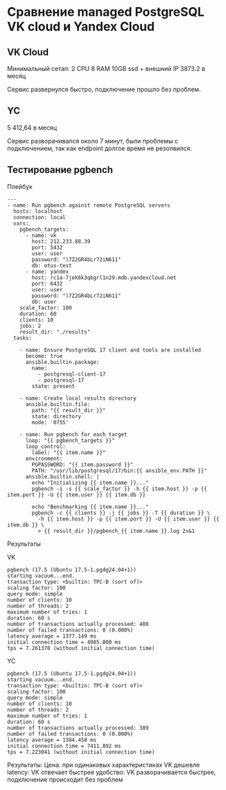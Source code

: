 # Сравнение managed PostgreSQL VK cloud и Yandex Cloud

## VK Cloud
Минимальный сетап:
2 CPU 8 RAM 10GB ssd + внешний IP 
3873.2 в месяц

Сервис развернулся быстро, подключение прошло без проблем.

## YC
5 412,64 в месяц

Сервис разворачивался около 7 минут, были проблемы с подключением, так как endpoint долгое время не резолвился.


## Тестирование pgbench

Плейбук
```
---
- name: Run pgbench against remote PostgreSQL servers
  hosts: localhost
  connection: local
  vars:
    pgbench_targets:
      - name: vk
        host: 212.233.88.39
        port: 5432
        user: user
        password: ")7Z2GR4bLr72iN611"
        db: otus-test
      - name: yandex
        host: rc1a-7jek6k3qbgrl1n29.mdb.yandexcloud.net
        port: 6432
        user: user
        password: ")7Z2GR4bLr72iN611"
        db: user
    scale_factor: 100
    duration: 60
    clients: 10
    jobs: 2
    result_dir: "./results"
  tasks:

    - name: Ensure PostgreSQL 17 client and tools are installed
      become: true
      ansible.builtin.package:
        name:
          - postgresql-client-17
          - postgresql-17
        state: present

    - name: Create local results directory
      ansible.builtin.file:
        path: "{{ result_dir }}"
        state: directory
        mode: '0755'

    - name: Run pgbench for each target
      loop: "{{ pgbench_targets }}"
      loop_control:
        label: "{{ item.name }}"
      environment:
        PGPASSWORD: "{{ item.password }}"
        PATH: "/usr/lib/postgresql/17/bin:{{ ansible_env.PATH }}"
      ansible.builtin.shell: |
        echo "Initializing {{ item.name }}..."
        pgbench -i -s {{ scale_factor }} -h {{ item.host }} -p {{ item.port }} -U {{ item.user }} {{ item.db }}

        echo "Benchmarking {{ item.name }}..."
        pgbench -c {{ clients }} -j {{ jobs }} -T {{ duration }} \
          -h {{ item.host }} -p {{ item.port }} -U {{ item.user }} {{ item.db }} \
          > {{ result_dir }}/pgbench_{{ item.name }}.log 2>&1

```
Результаты

VK
```
pgbench (17.5 (Ubuntu 17.5-1.pgdg24.04+1))
starting vacuum...end.
transaction type: <builtin: TPC-B (sort of)>
scaling factor: 100
query mode: simple
number of clients: 10
number of threads: 2
maximum number of tries: 1
duration: 60 s
number of transactions actually processed: 408
number of failed transactions: 0 (0.000%)
latency average = 1377.149 ms
initial connection time = 4985.000 ms
tps = 7.261378 (without initial connection time)
```

YC
```
pgbench (17.5 (Ubuntu 17.5-1.pgdg24.04+1))
starting vacuum...end.
transaction type: <builtin: TPC-B (sort of)>
scaling factor: 100
query mode: simple
number of clients: 10
number of threads: 2
maximum number of tries: 1
duration: 60 s
number of transactions actually processed: 389
number of failed transactions: 0 (0.000%)
latency average = 1384.458 ms
initial connection time = 7411.892 ms
tps = 7.223041 (without initial connection time)
```
Результаты:
Цена: при одинаковых характеристиках VK дешевле
latency: VK отвечает быстрее
удобство: VK разворачивается быстрее, подключение происходит без проблем